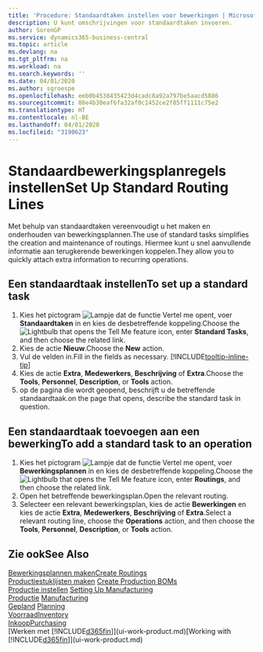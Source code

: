 ```yaml
---
title: 'Procedure: Standaardtaken instellen voor bewerkingen | Microsoft Docs'
description: U kunt omschrijvingen voor standaardtaken invoeren.
author: SorenGP
ms.service: dynamics365-business-central
ms.topic: article
ms.devlang: na
ms.tgt_pltfrm: na
ms.workload: na
ms.search.keywords: ''
ms.date: 04/01/2020
ms.author: sgroespe
ms.openlocfilehash: eeb0b4538435423d4cadc8a92a797be5aacd5886
ms.sourcegitcommit: 88e4b30eaf6fa32af0c1452ce2f85ff1111c75e2
ms.translationtype: HT
ms.contentlocale: nl-BE
ms.lasthandoff: 04/01/2020
ms.locfileid: "3190623"
---
```

# <a name="set-up-standard-routing-lines"></a><span data-ttu-id="65a87-103">Standaardbewerkingsplanregels instellen</span><span class="sxs-lookup"><span data-stu-id="65a87-103">Set Up Standard Routing Lines</span></span>
<span data-ttu-id="65a87-104">Met behulp van standaardtaken vereenvoudigt u het maken en onderhouden van bewerkingsplannen.</span><span class="sxs-lookup"><span data-stu-id="65a87-104">The use of standard tasks simplifies the creation and maintenance of routings.</span></span> <span data-ttu-id="65a87-105">Hiermee kunt u snel aanvullende informatie aan terugkerende bewerkingen koppelen.</span><span class="sxs-lookup"><span data-stu-id="65a87-105">They allow you to quickly attach extra information to recurring operations.</span></span>

## <a name="to-set-up-a-standard-task"></a><span data-ttu-id="65a87-106">Een standaardtaak instellen</span><span class="sxs-lookup"><span data-stu-id="65a87-106">To set up a standard task</span></span>
1. <span data-ttu-id="65a87-107">Kies het pictogram ![Lampje dat de functie Vertel me opent](media/ui-search/search_small.png "Vertel me wat u wilt doen"), voer **Standaardtaken** in en kies de desbetreffende koppeling.</span><span class="sxs-lookup"><span data-stu-id="65a87-107">Choose the ![Lightbulb that opens the Tell Me feature](media/ui-search/search_small.png "Tell me what you want to do") icon, enter **Standard Tasks**, and then choose the related link.</span></span>
2. <span data-ttu-id="65a87-108">Kies de actie **Nieuw**.</span><span class="sxs-lookup"><span data-stu-id="65a87-108">Choose the **New** action.</span></span>
3. <span data-ttu-id="65a87-109">Vul de velden in.</span><span class="sxs-lookup"><span data-stu-id="65a87-109">Fill in the fields as necessary.</span></span> [!INCLUDE[tooltip-inline-tip](includes/tooltip-inline-tip_md.md)]
4. <span data-ttu-id="65a87-110">Kies de actie **Extra**, **Medewerkers**, **Beschrijving** of **Extra**.</span><span class="sxs-lookup"><span data-stu-id="65a87-110">Choose the **Tools**, **Personnel**, **Description**, or **Tools** action.</span></span>
5. <span data-ttu-id="65a87-111">op de pagina die wordt geopend, beschrijft u de betreffende standaardtaak.</span><span class="sxs-lookup"><span data-stu-id="65a87-111">on the page that opens, describe the standard task in question.</span></span>

## <a name="to-add-a-standard-task-to-an-operation"></a><span data-ttu-id="65a87-112">Een standaardtaak toevoegen aan een bewerking</span><span class="sxs-lookup"><span data-stu-id="65a87-112">To add a standard task to an operation</span></span>
1. <span data-ttu-id="65a87-113">Kies het pictogram ![Lampje dat de functie Vertel me opent](media/ui-search/search_small.png "Vertel me wat u wilt doen"), voer **Bewerkingsplannen** in en kies de desbetreffende koppeling.</span><span class="sxs-lookup"><span data-stu-id="65a87-113">Choose the ![Lightbulb that opens the Tell Me feature](media/ui-search/search_small.png "Tell me what you want to do") icon, enter **Routings**, and then choose the related link.</span></span>
2. <span data-ttu-id="65a87-114">Open het betreffende bewerkingsplan.</span><span class="sxs-lookup"><span data-stu-id="65a87-114">Open the relevant routing.</span></span>
3. <span data-ttu-id="65a87-115">Selecteer een relevant bewerkingsplan, kies de actie **Bewerkingen** en kies de actie **Extra**, **Medewerkers**, **Beschrijving** of **Extra**.</span><span class="sxs-lookup"><span data-stu-id="65a87-115">Select a relevant routing line, choose the **Operations** action, and then choose the **Tools**, **Personnel**, **Description**, or **Tools** action.</span></span>

## <a name="see-also"></a><span data-ttu-id="65a87-116">Zie ook</span><span class="sxs-lookup"><span data-stu-id="65a87-116">See Also</span></span>  
[<span data-ttu-id="65a87-117">Bewerkingsplannen maken</span><span class="sxs-lookup"><span data-stu-id="65a87-117">Create Routings</span></span>](production-how-to-create-routings.md)  
<span data-ttu-id="65a87-118">[Productiestuklijsten maken](production-how-to-create-production-boms.md)   </span><span class="sxs-lookup"><span data-stu-id="65a87-118">[Create Production BOMs](production-how-to-create-production-boms.md)   </span></span>  
<span data-ttu-id="65a87-119">[Productie instellen](production-configure-production-processes.md) </span><span class="sxs-lookup"><span data-stu-id="65a87-119">[Setting Up Manufacturing](production-configure-production-processes.md) </span></span>  
<span data-ttu-id="65a87-120">[Productie](production-manage-manufacturing.md)  </span><span class="sxs-lookup"><span data-stu-id="65a87-120">[Manufacturing](production-manage-manufacturing.md)  </span></span>  
<span data-ttu-id="65a87-121">[Gepland](production-planning.md) </span><span class="sxs-lookup"><span data-stu-id="65a87-121">[Planning](production-planning.md) </span></span>  
[<span data-ttu-id="65a87-122">Voorraad</span><span class="sxs-lookup"><span data-stu-id="65a87-122">Inventory</span></span>](inventory-manage-inventory.md)  
[<span data-ttu-id="65a87-123">Inkoop</span><span class="sxs-lookup"><span data-stu-id="65a87-123">Purchasing</span></span>](purchasing-manage-purchasing.md)  
<span data-ttu-id="65a87-124">[Werken met [!INCLUDE[d365fin](includes/d365fin_md.md)]](ui-work-product.md)</span><span class="sxs-lookup"><span data-stu-id="65a87-124">[Working with [!INCLUDE[d365fin](includes/d365fin_md.md)]](ui-work-product.md)</span></span>  
